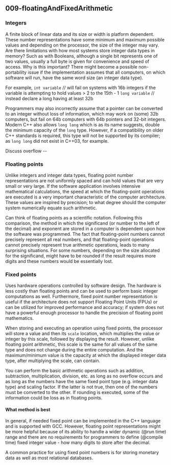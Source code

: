 ## 009-floatingAndFixedArithmetic

### Integers
A finite block of linear data and its size or width is platform dependent.  These number representations have some minimum and maximum possible values and depending on the processor, the size of the integer may vary.  Are there limitations with how most systems store integer data types in memory?  Such as with Booleans, although a single bit represents one of two values, usually a full byte is given for convenience and speed of access.  Why is this important?  There might become a possible non-portability issue if the implementation assumes that all computers, on which software will run, have the same word size (an integer data type).  

For example, 
       ` int variable ` // will fail on systems with 16b integers if the variable is attempting to hold values > 2 to the 15th - 1
       ` long variable ` // instead declare a long having at least 32b
        
Programmers may also incorrectly assume that a pointer can be converted to an integer without loss of information, which may work on (some) 32b computers, but fail on 64b computers with 64b pointers and 32-bit integers.  Modern C++ also allows `long long` which is as its name suggests, double the minimum capacity of the `long` type.  However, if a compatibility on older C++ standards is required, this type will not be supported by its compiler; as `long long` did not exist in C++03, for example.

Discuss overflow -- 

### Floating points
Unlike integers and integer data types, floating point number representations are not uniformly spaced and can hold values that are very small or very large.  If the software application involves intensive mathematical calculations, the speed at which the floating-point operations are executed is a very important characteristic of the computer architecture.  These values are inspired by precision; to what degree should the computer system numerically equate such arithmetic. 

Can think of floating points as a scientific notation.  Following this comparison, the method in which the significand (or number to the left of the decimal) and exponent are stored in a computer is dependent upon how the software was programmed.  The fact that floating-point numbers cannot precisely represent all real numbers, and that floating-point operations cannot precisely represent true arithmetic operations, leads to many surprising situations.  For some numbers, depending on the size allocated for the significand, might have to be rounded if the result requires more digits and these numbers would be essentially lost.

### Fixed points
Uses hardware operations controlled by software design.  The hardware is less costly than floating points and can be used to perform basic integer computations as well.  Furthermore, fixed point number representation is useful if the architecture does not support Floating Point Units (FPUs) or can be utilized for improved performance and accuracy; if system does not have a powerful enough processor to handle the precision of floating point mathematics.

When storing and executing an operation using fixed points, the processor will store a value and then its `scale` location, which multiplies the value or integer by this scale, followed by displaying the result.  However, unlike floating point arithmetic, this scale is the same for all values of the same type and does not change during the entire computation.  And the maximum/minimum value is the capacity at which the displayed integer data type, after multiplying the scale, can contain.

You can perform the basic arithmetic operations such as addition, subtraction, multiplication, division, etc. as long as no overflow occurs and as long as the numbers have the same fixed point type (e.g. integer data type) and scaling factor.  If the latter is not true, then one of the numbers must be converted to the other.  If rounding is executed, some of the information could be loss as in floating points.

#### What method is best
In general, if needed fixed point can be implemented in the C++ language and is supported with GCC.  However, floating point representations might be more helpful because of its ability to handle a wider dynamic (@run time) range and there are no requirements for programmers to define (@compile time) fixed integer value - how many digits to store after the decimal.  

A common practice for using fixed point numbers is for storing monetary data as well as most relational databases.
